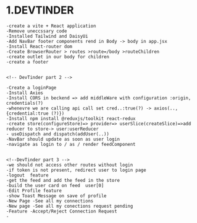 # 1.DEVTINDER  

    -create a vite + React application
    -Remove uneccssary code
    -Installed Tailwind and DaisyUi
    -Add NavBar footer components rend in Body -> body in app.jsx
    -Install React-router dom
    -Create BrowserRouter > routes >route=/body >routeChildren
    -create outlet in our body for children
    -create a footer
    

    <!-- DevTinder part 2 -->
    
    -Create a loginPage 
    -Install Axios
    -Install CORS in beckend => add middleWare with configuration :origin, credentials(?)
    -whenevre we are calling api call set cred..:true(?) -> axios(..,{credential:true (?)})
    -Install npm install @reduxjs/toolkit react-redux
    -create store(configureStore)=> provider=> userSlice(createSlice)=>add reducer to store-> user:userReducer
    - useDispatch and dispatch(addUser(..))
    -NavBar should update as soon as user login
    -navigate as login to / as / render feedComponent


    <!--DevTinder part 3 -->
    -we should not access other routes without login
    -if token is not present, redirect user to login page
    -logout  feature 
    -get the feed and add the feed in the store 
    -build the user card on feed  user[0]
    -Edit Profile feature
    -show Toast Message on save of profile
    -New Page -See all my connections
    -New page -See all my conections request pending
    -Feature -Accept/Reject Connection Request
    -